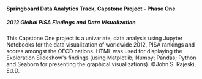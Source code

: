 #### Springboard Data Analytics Track, Capstone Project - Phase One
##### 2012 Global PISA Findings and Data Visualization
This Capstone One project is a univariate, data analysis using Jupyter Notebooks for the data visualization of worldwide 2012, 
PISA rankings and scores amongst the OECD nations. HTML was used for displaying the Exploration Slideshow's findings
(using Matplotlib; Numpy; Pandas; Python and Seaborn for presenting the graphical visualizations).
©John S. Rajeski, Ed.D.
